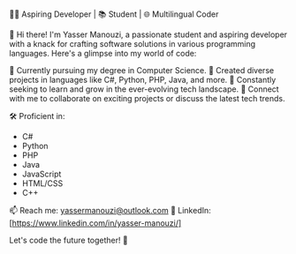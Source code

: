👨‍💻 Aspiring Developer | 📚 Student | 🌐 Multilingual Coder

👋 Hi there! I'm Yasser Manouzi, a passionate student and aspiring developer with a knack for crafting software solutions in various programming languages. Here's a glimpse into my world of code:

💼 Currently pursuing my degree in Computer Science.
🌟 Created diverse projects in languages like C#, Python, PHP, Java, and more.
🚀 Constantly seeking to learn and grow in the ever-evolving tech landscape.
🔗 Connect with me to collaborate on exciting projects or discuss the latest tech trends.

🛠️ Proficient in:
  - C#
  - Python
  - PHP
  - Java
  - JavaScript
  - HTML/CSS
  - C++

📫 Reach me: yassermanouzi@outlook.com
🔗 LinkedIn: [https://www.linkedin.com/in/yasser-manouzi/]

Let's code the future together! 🚀
